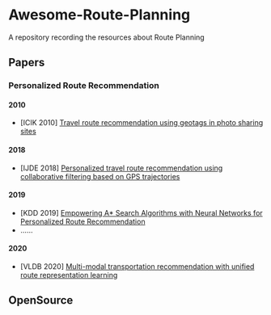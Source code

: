 # Awesome-Route-Planning
A repository recording the resources about Route Planning

## Papers

### Personalized Route Recommendation

#### 2010

- [ICIK 2010] [Travel route recommendation using geotags in photo sharing sites](https://dl.acm.org/doi/abs/10.1145/1871437.1871513)

#### 2018

- [IJDE 2018] [Personalized travel route recommendation using collaborative filtering based on GPS trajectories](https://www.tandfonline.com/doi/abs/10.1080/17538947.2017.1326535)

#### 2019

- [KDD 2019] [Empowering A* Search Algorithms with Neural Networks for Personalized Route Recommendation](https://dl.acm.org/doi/abs/10.1145/3292500.3330824)
- ……

#### 2020

- [VLDB 2020] [Multi-modal transportation recommendation with unified route representation learning](https://dl.acm.org/doi/abs/10.5555/3430915.3442433)

## OpenSource

